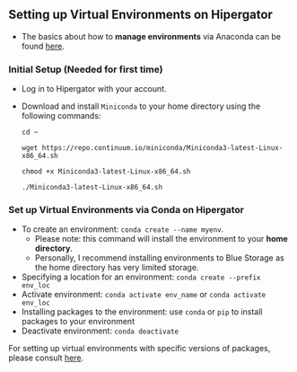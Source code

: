 ## Setting up Virtual Environments on Hipergator
* The basics about how to __manage environments__ via Anaconda can be found [here](https://conda.io/projects/conda/en/latest/user-guide/tasks/manage-environments.html#).

### Initial Setup (Needed for first time)
* Log in to Hipergator with your account.
* Download and install `Miniconda` to your home directory using the following commands:
  
  `cd ~`

  `wget https://repo.continuum.io/miniconda/Miniconda3-latest-Linux-x86_64.sh`

  `chmod +x Miniconda3-latest-Linux-x86_64.sh`

  `./Miniconda3-latest-Linux-x86_64.sh`


### Set up Virtual Environments via Conda on Hipergator
* To create an environment: `conda create --name myenv`.
  * Please note: this command will install the environment to your __home directory__.
  * Personally, I recommend installing environments to Blue Storage as the home directory has very limited storage.
* Specifying a location for an environment: `conda create --prefix env_loc`
* Activate environment: `conda activate env_name` or `conda activate env_loc`
* Installing packages to the environment: use `conda` or `pip` to install packages to your environment
* Deactivate environment: `conda deactivate`

For setting up virtual environments with specific versions of packages, please consult [here](https://conda.io/projects/conda/en/latest/user-guide/tasks/manage-environments.html).
